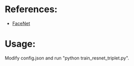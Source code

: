 # References:
- [FaceNet](https://arxiv.org/abs/1503.03832)
# Usage:
Modify config.json and run "python train_resnet_triplet.py".
